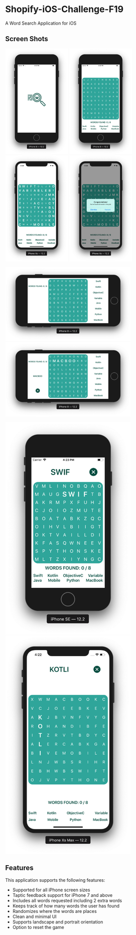 # Shopify-iOS-Challenge-F19
A Word Search Application for iOS

## Screen Shots

<img src="https://github.com/adbht/Shopify-iOS-Challenge-F19/blob/master/Images/launchScreen.png" width="200" /> <img src="https://github.com/adbht/Shopify-iOS-Challenge-F19/blob/master/Images/noWordsFound.png" width="200" /> <img src="https://github.com/adbht/Shopify-iOS-Challenge-F19/blob/master/Images/allWordsFound.png" width="200" /> <img src="https://github.com/adbht/Shopify-iOS-Challenge-F19/blob/master/Images/alertMessage.png" width="200" /> 

<img src="https://github.com/adbht/Shopify-iOS-Challenge-F19/blob/master/Images/landscapeSupport.png" width="400" /> <img src="https://github.com/adbht/Shopify-iOS-Challenge-F19/blob/master/Images/landscapeSupport2.png" width="400" /> 

<img src="https://github.com/adbht/Shopify-iOS-Challenge-F19/blob/master/Images/seSupport.png" width="400" /> <img src="https://github.com/adbht/Shopify-iOS-Challenge-F19/blob/master/Images/xsSupport.png" width="400" /> 

## Features
This application supports the following features:
   - Supported for all iPhone screen sizes
   - Taptic feedback support for iPhone 7 and above
   - Includes all words requested including 2 extra words
   - Keeps track of how many words the user has found
   - Randomizes where the words are places
   - Clean and minimal UI
   - Supports landscape and portrait orientation
   - Option to reset the game
